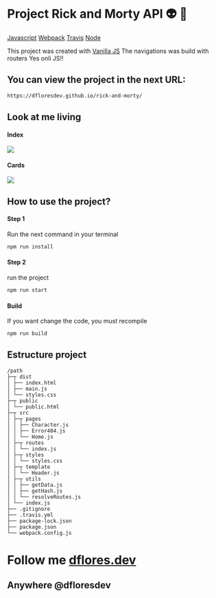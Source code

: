 # Project Rick and Morty API :alien: :boy:

[Javascript](@tag/JavaScript) [Webpack](@tag/Webpack) [Travis](@tag/Travis) [Node](@tag/Node)

This project was created with [Vanilla JS](http://vanilla-js.com/)
The navigations was build with routers
Yes onli JS!!

## You can view the project in the next URL:

```markdown
https://dfloresdev.github.io/rick-and-morty/
```

## Look at me living

#### Index

![](@attachment/Clipboard_2020-02-22-14-08-17.png)

#### Cards

![](@attachment/Clipboard_2020-02-22-14-10-42.png)

## How to use the project?

#### Step 1

Run the next command in your terminal

```markdown
npm run install
```

#### Step 2

run the project

```markdown
npm run start
```

#### Build

If you want change the code, you must recompile

```markdown
npm run build
```

## Estructure project

```
/path
├─┬ dist
│ ├── index.html
│ ├── main.js
│ └── styles.css
├─┬ public
│ └── public.html
├─┬ src
│ ├─┬ pages
│ │ ├── Character.js
│ │ ├── Error404.js
│ │ └── Home.js
│ ├─┬ routes
│ │ └── index.js
│ ├─┬ styles
│ │ └── styles.css
│ ├─┬ template
│ │ └── Header.js
│ ├─┬ utils
│ │ ├── getData.js
│ │ ├── getHash.js
│ │ └── resolveRoutes.js
│ └── index.js
├── .gitignore
├── .travis.yml
├── package-lock.json
├── package.json
└── webpack.config.js
```

# Follow me [dflores.dev](https://dflores.dev/)

## Anywhere @dfloresdev
